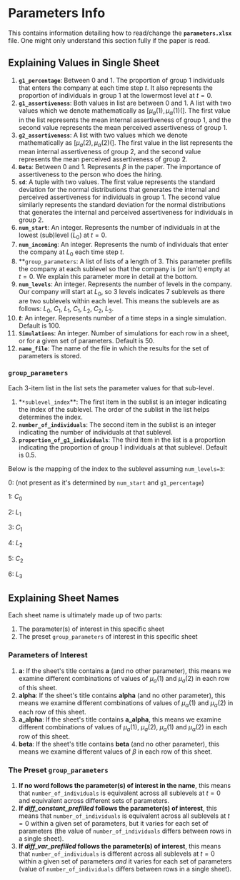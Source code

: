 # Parameters Info
This contains information detailing how to read/change the **`parameters.xlsx`** file. One might only understand this section fully if the paper is read.

## Explaining Values in Single Sheet
1. **`g1_percentage`**: Between 0 and 1. The proportion of group 1 individuals that enters the company at each time step $t$. It also represents the proportion of individuals in group 1 at the lowermost level at $t=0$.
2. **`g1_assertiveness`**:  Both values in list are between 0 and 1. A list with two values which we denote mathematically as [$\mu_{a}(1), \mu_{\alpha}(1)($]. The first value in the list represents the mean internal assertiveness of group 1, and the second value represents the mean perceived assertiveness of group 1.
3. **`g2_assertiveness`**:  A list with two values which we denote mathematically as [$\mu_a(2), \mu_{\alpha}(2)($]. The first value in the list represents the mean internal assertiveness of group 2, and the second value represents the mean perceived assertiveness of group 2.
4. **`Beta`**: Between 0 and 1. Represents $\beta$ in the paper. The importance of assertiveness to the person who does the hiring.
5. **`sd`**: A tuple with two values. The first value represents the standard deviation for the normal distributions that generates the internal and perceived assertiveness for individuals in group 1.  The second value similarly represents the standard deviation for the normal distributions that generates the internal and perceived assertiveness for individuals in group 2.
6. **`num_start`**: An integer. Represents the number of individuals in at the lowest (sub)level ($L_0$) at $t=0$.
7. **`num_incoming`**: An integer. Represents the numb of individuals that enter the company at $L_0$ each time step $t$.
8. **`group_parameters`: A list of lists of a length of 3. This parameter prefills the company at each sublevel so that the company is (or isn't) empty at $t=0$. We explain this parameter more in detail at the bottom.
9. **`num_levels`**: An integer. Represents the number of levels in the company. Our company will start at $L_0$, so 3 levels indicates 7 sublevels as there are two sublevels within each level. This means the sublevels are as follows: $L_0$, $C_1$, $L_1$, $C_1$, $L_2$, $C_2$, $L_3$.
10. **$t$**: An integer. Represents number of a time steps in a single simulation. Default is 100.
11. **`Simulations`**: An integer. Number of simulations for each row in a sheet, or for a given set of parameters. Default is 50.
12. **`name_file`**: The name of the file in which the results for the set of parameters is stored.

### `group_parameters`
Each 3-item list in the list sets the parameter values for that sub-level.
1. *`*sublevel_index`**: The first item in the sublist is an integer indicating the index of the sublevel. The order of the sublist in the list helps determines the index.
2. **`number_of_individuals`**: The second item in the sublist is an integer indicating the number of individuals at that sublevel.
3. **`proportion_of_g1_individuals`**: The third item in the list is a proportion indicating the proportion of group 1 individuals at that sublevel. Default is 0.5.

Below is the mapping of the index to the sublevel assuming `num_levels=3`: 

0: (not present as it's determined by `num_start` and `g1_percentage`)

1: $C_0$

2: $L_1$

3: $C_1$

4: $L_2$

5: $C_2$

6: $L_3$



## Explaining Sheet Names
Each sheet name is ultimately made up of two parts:
1. The parameter(s) of interest in this specific sheet
2. The preset `group_parameters` of interest in this specific sheet

### Parameters of Interest
1. **a**: If the sheet's title contains **a** (and no other parameter), this means we examine different combinations of values of $\mu_a(1)$ and $\mu_a(2)$ in each row of this sheet.
2. **alpha**: If the sheet's title contains **alpha** (and no other parameter), this means we examine different combinations of values of $\mu_{\alpha}(1)$ and $\mu_{\alpha}(2)$ in each row of this sheet.
3. **a_alpha**: If the sheet's title contains **a_alpha**, this means we examine different combinations of values of $\mu_{a}(1)$, $\mu_{a}(2)$, $\mu_{\alpha}(1)$ and $\mu_{\alpha}(2)$ in each row of this sheet.
4. **beta**: If the sheet's title contains **beta** (and no other parameter), this means we examine different values of $\beta$ in each row of this sheet.

### The Preset `group_parameters`
1. **If no word follows the parameter(s) of interest in the name**, this means that `number_of_individuals` is equivalent across all sublevels at $t=0$ and equivalent across different sets of parameters.
2. **If *diff_constant_prefilled* follows the parameter(s) of interest**, this means that  `number_of_individuals` is equivalent across all sublevels at $t=0$ within a given set of parameters, but it varies for each set of parameters (the value of `number_of_individuals` differs between rows in a single sheet).
3. **If *diff_var_prefilled* follows the parameter(s) of interest**, this means that  `number_of_individuals` is different across all sublevels at $t=0$ within a given set of parameters *and* it varies for each set of parameters (value of `number_of_individuals` differs between rows in a single sheet).
